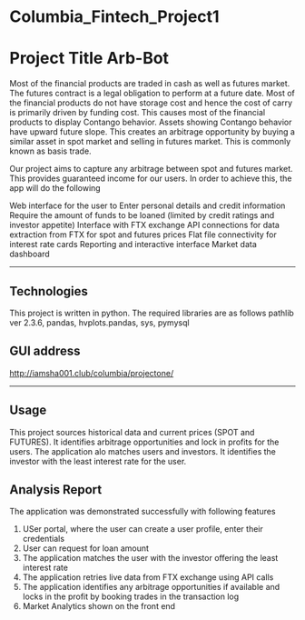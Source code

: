 # Columbia_Fintech_Project1

# Project Title Arb-Bot

Most of the financial products are traded in cash as well as futures market. The futures contract is a legal obligation to perform at a future date. 
Most of the financial products do not have storage cost and hence the cost of carry is primarily driven by funding cost. 
This causes most of the financial products to display Contango behavior. Assets showing Contango behavior have upward future slope. 
This creates an arbitrage opportunity by buying a similar asset in spot market and selling in futures market. This is commonly known as basis trade.

Our project aims to capture any arbitrage between spot and futures market. This provides guaranteed income for our users. 
In order to achieve this, the app will do the following

Web interface for the user to 
Enter personal details and credit information
Require the amount of funds to be loaned (limited by credit ratings and
investor appetite)
Interface with FTX exchange
API connections for data extraction from FTX for spot and futures prices
Flat file connectivity for interest rate cards
Reporting and interactive interface
Market data dashboard

---

## Technologies

This project is written in python. The required libraries are as follows
pathlib ver 2.3.6, pandas, hvplots.pandas, sys, pymysql

## GUI address
http://iamsha001.club/columbia/projectone/


---

## Usage

This project sources historical data and current prices (SPOT and FUTURES). It identifies arbitrage opportunities and lock in profits for the users.
The application alo matches users and investors. It identifies the investor with the least interest rate for the user.

## Analysis Report
 
The application was demonstrated successfully with following features

1) USer portal, where the user can create a user profile, enter their credentials
2) User can request for loan amount
3) The application matches the user with the investor offering the least interest rate
4) The application retries live data from FTX exchange using API calls
5) The application identifies any arbitrage opportunities if available and locks in the profit by booking trades in the transaction log
6) Market Analytics shown on the front end 